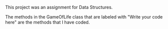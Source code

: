 This project was an assignment for Data Structures.

The methods in the GameOfLife class that are labeled with "Write your code here" are the methods that I have coded.
